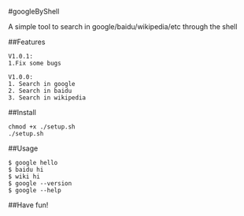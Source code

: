 

#googleByShell

A simple tool to search in google/baidu/wikipedia/etc through the shell


##Features
	
	V1.0.1:
	1.Fix some bugs 

	V1.0.0:
	1. Search in google 
	2. Search in baidu
	3. Search in wikipedia

##Install 

	chmod +x ./setup.sh
	./setup.sh

##Usage
	
	$ google hello
	$ baidu hi
	$ wiki hi
	$ google --version
	$ google --help


##Have fun!
